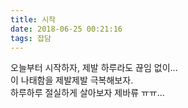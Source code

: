 ```yaml
---
title: 시작
date: 2018-06-25 00:21:16
tags: 잡담
---
```

오늘부터 시작하자, 제발 하루라도 끊임 없이...  
이 나태함을 제발제발 극복해보자.  
하루하루 절실하게 살아보자 제바류 ㅠㅠ...